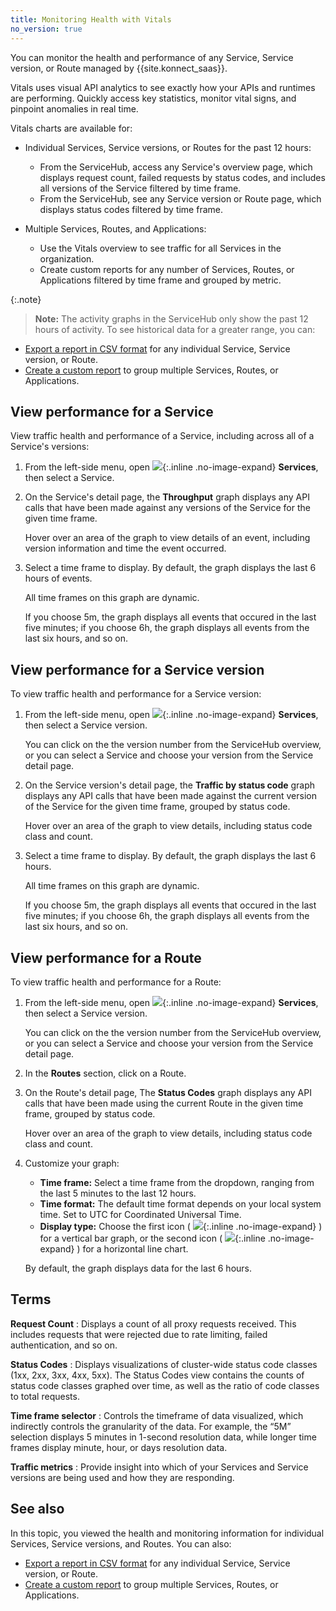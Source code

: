 ```yaml
---
title: Monitoring Health with Vitals
no_version: true
---
```


You can monitor the health and performance of any Service, Service version, or Route
managed by {{site.konnect_saas}}.

Vitals uses visual API analytics to see exactly how your APIs and runtimes are
performing. Quickly access key statistics, monitor vital signs, and pinpoint
anomalies in real time.

Vitals charts are available for:

* Individual Services, Service versions, or Routes for the past 12 hours:
  * From the ServiceHub, access any Service's overview page, which displays
  request count, failed requests by status codes, and includes all versions of
  the Service filtered by time frame.
  * From the ServiceHub, see any Service version or Route page, which displays
  status codes filtered by time frame.

* Multiple Services, Routes, and Applications:
  * Use the Vitals overview to see traffic for all Services in the organization.
  * Create custom reports for any number of Services, Routes, or Applications
  filtered by time frame and grouped by metric.

{:.note}
> **Note:** The activity graphs in the ServiceHub only show the past 12 hours
of activity. To see historical data for a greater range, you can:
* [Export a report in CSV format](/konnect/vitals/generate-reports) for any
individual Service, Service version, or Route.
* [Create a custom report](/konnect/vitals/custom-reports) to group multiple
Services, Routes, or Applications.

## View performance for a Service

View traffic health and performance of a Service, including across all of a
Service's versions:

1. From the left-side menu, open
![](/assets/images/icons/konnect/icn-servicehub.svg){:.inline .no-image-expand}
**Services**, then select a Service.

1. On the Service's detail page, the **Throughput** graph displays any API calls
that have been made against any versions of the Service for the given time frame.

    Hover over an area of the graph to view details of an event, including
    version information and time the event occurred.

1. Select a time frame to display. By default, the graph displays the last
6 hours of events.

    All time frames on this graph are dynamic.

    If you choose 5m, the graph displays all events that occured in the last five
    minutes; if you choose 6h, the graph displays all events from the last six
    hours, and so on.

## View performance for a Service version

To view traffic health and performance for a Service version:

1.  From the left-side menu, open
![](/assets/images/icons/konnect/icn-servicehub.svg){:.inline .no-image-expand}
**Services**, then select a Service version.

    You can click on the the version number from the ServiceHub overview, or
    you can select a Service and choose your version from the Service detail page.

1. On the Service version's detail page, the **Traffic by status code** graph
displays any API calls that have been made against the current version of the
Service for the given time frame, grouped by status code.

    Hover over an area of the graph to view details, including status code
    class and count.

1. Select a time frame to display. By default, the graph displays the last 6
hours.

    All time frames on this graph are dynamic.

    If you choose 5m, the graph displays all events that occured in the last five
    minutes; if you choose 6h, the graph displays all events from the last six
    hours, and so on.

## View performance for a Route

To view traffic health and performance for a Route:

1.  From the left-side menu, open
![](/assets/images/icons/konnect/icn-servicehub.svg){:.inline .no-image-expand}
**Services**, then select a Service version.

    You can click on the the version number from the ServiceHub overview, or
    you can select a Service and choose your version from the Service detail page.

1. In the **Routes** section, click on a Route.

1. On the Route's detail page, The **Status Codes** graph displays any API
calls that have been made using the current Route in the given time frame,
grouped by status code.

    Hover over an area of the graph to view details, including status code
    class and count.

1. Customize your graph:
    * **Time frame:** Select a time frame from the dropdown, ranging from the
    last 5 minutes to the last 12 hours.
    * **Time format:** The default time format depends on your local system time.
    Set to UTC for Coordinated Universal Time.
    * **Display type:** Choose the first icon
    ( ![](/assets/images/icons/konnect/icn-vitals-bargraph.svg){:.inline .no-image-expand} )
    for a vertical bar graph, or the second icon
    ( ![](/assets/images/icons/konnect/icn-vitals-horizontal.svg){:.inline .no-image-expand} )
    for a horizontal line chart.

    By default, the graph displays data for the last 6 hours.


## Terms

**Request Count**
: Displays a count of all proxy requests received. This includes requests that
were rejected due to rate limiting, failed authentication, and so on.

**Status Codes**
: Displays visualizations of cluster-wide status code classes (1xx, 2xx, 3xx,
  4xx, 5xx). The Status Codes view contains the counts of status code classes
  graphed over time, as well as the ratio of code classes to total requests.

**Time frame selector**
: Controls the timeframe of data visualized, which indirectly controls the
granularity of the data. For example, the “5M” selection displays 5 minutes in
1-second resolution data, while longer time frames display minute, hour, or
days resolution data.

**Traffic metrics**
: Provide insight into which of your Services and Service versions are being
used and how they are responding.

## See also

In this topic, you viewed the health and monitoring information for individual
Services, Service versions, and Routes. You can also:

* [Export a report in CSV format](/konnect/vitals/generate-reports) for any
individual Service, Service version, or Route.
* [Create a custom report](/konnect/vitals/custom-reports) to group multiple
Services, Routes, or Applications.
